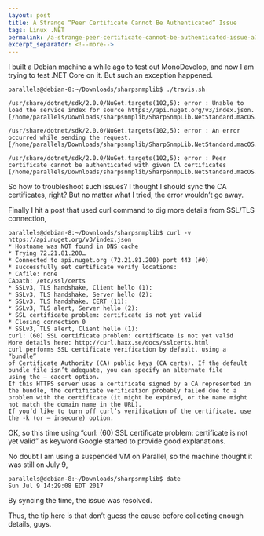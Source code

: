```yaml
---
layout: post
title: A Strange “Peer Certificate Cannot Be Authenticated” Issue
tags: Linux .NET
permalink: /a-strange-peer-certificate-cannot-be-authenticated-issue-a7f47193699
excerpt_separator: <!--more-->
---
```


I built a Debian machine a while ago to test out MonoDevelop, and now I am trying to test .NET Core on it. But such an exception happened.
<!--more-->

```shell
parallels@debian-8:~/Downloads/sharpsnmplib$ ./travis.sh

/usr/share/dotnet/sdk/2.0.0/NuGet.targets(102,5): error : Unable to load the service index for source https://api.nuget.org/v3/index.json. [/home/parallels/Downloads/sharpsnmplib/SharpSnmpLib.NetStandard.macOS.sln]

/usr/share/dotnet/sdk/2.0.0/NuGet.targets(102,5): error : An error occurred while sending the request. [/home/parallels/Downloads/sharpsnmplib/SharpSnmpLib.NetStandard.macOS.sln]

/usr/share/dotnet/sdk/2.0.0/NuGet.targets(102,5): error : Peer certificate cannot be authenticated with given CA certificates [/home/parallels/Downloads/sharpsnmplib/SharpSnmpLib.NetStandard.macOS.sln]
```

So how to troubleshoot such issues? I thought I should sync the CA certificates, right? But no matter what I tried, the error wouldn’t go away.

Finally I hit a post that used curl command to dig more details from SSL/TLS connection,
```shell
parallels@debian-8:~/Downloads/sharpsnmplib$ curl -v https://api.nuget.org/v3/index.json
* Hostname was NOT found in DNS cache
* Trying 72.21.81.200…
* Connected to api.nuget.org (72.21.81.200) port 443 (#0)
* successfully set certificate verify locations:
* CAfile: none
CApath: /etc/ssl/certs
* SSLv3, TLS handshake, Client hello (1):
* SSLv3, TLS handshake, Server hello (2):
* SSLv3, TLS handshake, CERT (11):
* SSLv3, TLS alert, Server hello (2):
* SSL certificate problem: certificate is not yet valid
* Closing connection 0
* SSLv3, TLS alert, Client hello (1):
curl: (60) SSL certificate problem: certificate is not yet valid
More details here: http://curl.haxx.se/docs/sslcerts.html
curl performs SSL certificate verification by default, using a “bundle”
of Certificate Authority (CA) public keys (CA certs). If the default
bundle file isn’t adequate, you can specify an alternate file
using the — cacert option.
If this HTTPS server uses a certificate signed by a CA represented in
the bundle, the certificate verification probably failed due to a
problem with the certificate (it might be expired, or the name might
not match the domain name in the URL).
If you’d like to turn off curl’s verification of the certificate, use
the -k (or — insecure) option.
```

OK, so this time using “curl: (60) SSL certificate problem: certificate is not yet valid” as keyword Google started to provide good explanations.

No doubt I am using a suspended VM on Parallel, so the machine thought it was still on July 9,
```shell
parallels@debian-8:~/Downloads/sharpsnmplib$ date
Sun Jul 9 14:29:08 EDT 2017
```

By syncing the time, the issue was resolved.

Thus, the tip here is that don’t guess the cause before collecting enough details, guys.
